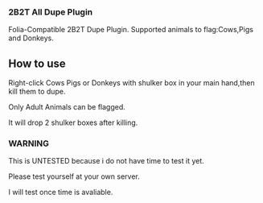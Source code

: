 ### 2B2T All Dupe Plugin
Folia-Compatible 2B2T Dupe Plugin.
Supported animals to flag:Cows,Pigs and Donkeys.
## How to use
Right-click Cows Pigs or Donkeys with shulker box in your main hand,then kill them to dupe.

Only Adult Animals can be flagged.

It will drop 2 shulker boxes after killing.

### WARNING
This is UNTESTED because i do not have time to test it yet.

Please test yourself at your own server.

I will test once time is avaliable.
